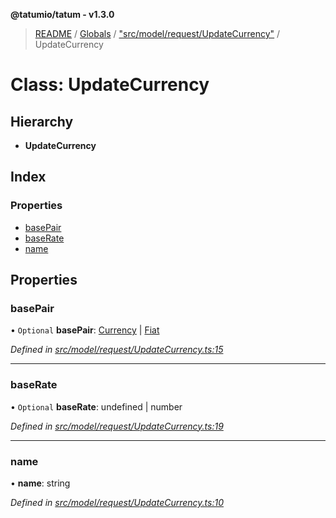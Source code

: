 **@tatumio/tatum - v1.3.0**

> [README](../README.md) / [Globals](../globals.md) / ["src/model/request/UpdateCurrency"](../modules/_src_model_request_updatecurrency_.md) / UpdateCurrency

# Class: UpdateCurrency

## Hierarchy

* **UpdateCurrency**

## Index

### Properties

* [basePair](_src_model_request_updatecurrency_.updatecurrency.md#basepair)
* [baseRate](_src_model_request_updatecurrency_.updatecurrency.md#baserate)
* [name](_src_model_request_updatecurrency_.updatecurrency.md#name)

## Properties

### basePair

• `Optional` **basePair**: [Currency](../enums/_src_model_request_currency_.currency.md) \| [Fiat](../enums/_src_model_response_ledger_fiat_.fiat.md)

*Defined in [src/model/request/UpdateCurrency.ts:15](https://github.com/tatumio/tatum-js/blob/31bb1b4/src/model/request/UpdateCurrency.ts#L15)*

___

### baseRate

• `Optional` **baseRate**: undefined \| number

*Defined in [src/model/request/UpdateCurrency.ts:19](https://github.com/tatumio/tatum-js/blob/31bb1b4/src/model/request/UpdateCurrency.ts#L19)*

___

### name

•  **name**: string

*Defined in [src/model/request/UpdateCurrency.ts:10](https://github.com/tatumio/tatum-js/blob/31bb1b4/src/model/request/UpdateCurrency.ts#L10)*
